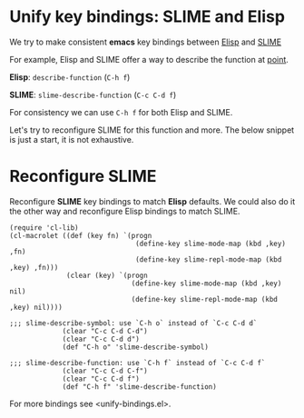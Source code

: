 # Unify key bindings: SLIME and Elisp

We try to make consistent **emacs** key bindings between
[Elisp](https://www.gnu.org/software/emacs/manual/html_node/eintr/Preface.html
"Emacs Lisp (Elisp)") and [SLIME](https://slime.common-lisp.dev/ "Emacs mode for
Common Lisp.")

For example, Elisp and SLIME offer a way to describe the function at
[point](https://www.gnu.org/software/emacs/manual/html_node/emacs/Point.html
"Emacs point.").

**Elisp**: `describe-function`  (`C-h f`)

**SLIME**: `slime-describe-function` (`C-c C-d f`)

For consistency we can use `C-h f` for both Elisp and SLIME.

Let's try to reconfigure SLIME for this function and more. The below snippet is
just a start, it is not exhaustive.

# Reconfigure SLIME

Reconfigure **SLIME** key bindings to match **Elisp** defaults. We could also do
it the other way and reconfigure Elisp bindings to match SLIME.

```elisp
(require 'cl-lib)
(cl-macrolet ((def (key fn) `(progn
                               (define-key slime-mode-map (kbd ,key) ,fn)
                               (define-key slime-repl-mode-map (kbd ,key) ,fn)))
              (clear (key) `(progn
                              (define-key slime-mode-map (kbd ,key) nil)
                              (define-key slime-repl-mode-map (kbd ,key) nil))))

;;; slime-describe-symbol: use `C-h o` instead of `C-c C-d d`
             (clear "C-c C-d C-d")
             (clear "C-c C-d d")
             (def "C-h o" 'slime-describe-symbol)

;;; slime-describe-function: use `C-h f` instead of `C-c C-d f`
             (clear "C-c C-d C-f")
             (clear "C-c C-d f")
             (def "C-h f" 'slime-describe-function)
```

For more bindings see <unify-bindings.el>.
